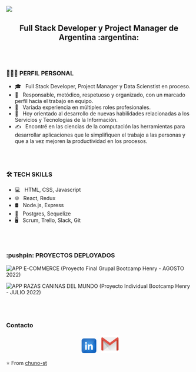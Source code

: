 ![](https://github.com/chuno-st/chuno-st/blob/master/assets/HolaMundo.gif)

<h2 align="center">
Full Stack Developer y Project Manager de Argentina :argentina:
</h2>

<br>
</br>

<h3> 👨🏻‍💻 PERFIL PERSONAL </h3>

- 🎓 &nbsp; Full Stack Developer, Project Manager y Data Scienstist en proceso.
- 🔭 &nbsp; Responsable, metódico, respetuoso y organizado, con un marcado perfil hacia el trabajo en equipo.
- 🌱 &nbsp; Variada experiencia en múltiples roles profesionales.
- 💼 &nbsp; Hoy orientado al desarrollo de nuevas habilidades relacionadas a los Servicios y Tecnologías de la Información.
- ✍️ &nbsp; Encontré en las ciencias de la computación las herramientas para desarrollar aplicaciones que le simplifiquen el trabajo a las personas y que a la vez mejoren la productividad en los procesos.

<br></br>

<h3>🛠 TECH SKILLS</h3>
   
- 💻 &nbsp; HTML, CSS, Javascript
- 🌐 &nbsp; React, Redux
- 🛢 &nbsp; Node.js, Express
- 🔧 &nbsp; Postgres, Sequelize
- 🖥 &nbsp; Scrum, Trello, Slack, Git

<br></br>

<h3>:pushpin: PROYECTOS DEPLOYADOS</h3>

![APP E-COMMERCE](https://frontend-pf-g1.vercel.app/)
(Proyecto Final Grupal Bootcamp Henry - AGOSTO 2022)

![APP RAZAS CANINAS DEL MUNDO](https://pi-dogs-front-phi.vercel.app/)
(Proyecto Individual Bootcamp Henry - JULIO 2022)

<br>

<img align="center" src="" alt="">

</br>


<h3> Contacto </h3>

<p align="center">
&nbsp; <a href="https://www.linkedin.com/in/brunostauber" target="_blank" rel="noopener noreferrer"><img src='https://github.com/chuno-st/chuno-st/blob/master/logos/in.png' width="40" /></a>
&nbsp; <a href="mailto:arq.stauber@gmail.com" target="_blank" rel="noopener noreferrer"><img src='https://github.com/chuno-st/chuno-st/blob/master/logos/mail.png'  width="50" /></a>
</p>

⭐️ From [chuno-st](https://github.com/chuno-st)
